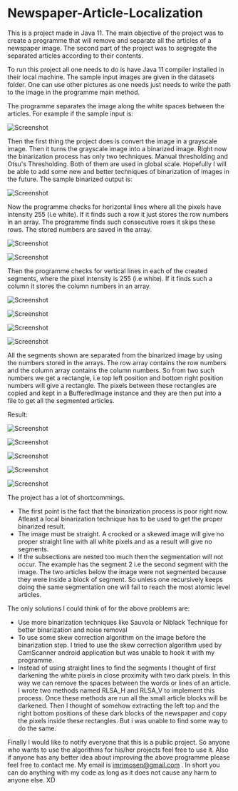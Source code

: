 # Newspaper-Article-Localization

This is a project made in Java 11. The main objective of the project was to create a programme that will remove and separate all the articles of a newspaper image.
The second part of the project was to segregate the separated articles according to their contents. 


To run this project all one needs to do is have Java 11 compiler installed in their local machine. The sample input images are given in the datasets folder. One can 
use other pictures as one needs just needs to write the path to the image in the programme main method.


The programme separates the image along the white spaces between the articles. For example if the sample input is:

![Screenshot](https://github.com/insane2899/Newspaper-Article-Localization/blob/master/Images/input.png?raw=true "Sample Input")

Then the first thing the project does is convert the image in a grayscale image. Then it turns the grayscale image into a binarized image. Right now the binarization process has only two techniques. Manual thresholding and Otsu's Thresholding. Both of them are used in global scale. Hopefully I will be able to add some new and better techniques of binarization of images in the future. The sample binarized output is:

![Screenshot](https://github.com/insane2899/Newspaper-Article-Localization/blob/master/Images/BW.jpg?raw=true "Binarized Image")

Now the programme checks for horizontal lines where all the pixels have intensity 255 (i.e white). If it finds such a row it just stores the row numbers in an array. The programme finds such consecutive rows it skips these rows. The stored numbers are saved in the array.

![Screenshot](https://github.com/insane2899/Newspaper-Article-Localization/blob/master/Images/1.jpg?raw=true "First Segment")

![Screenshot](https://github.com/insane2899/Newspaper-Article-Localization/blob/master/Images/2.jpg?raw=true "Second Segment")

Then the programme checks for vertical lines in each of the created segments, where the pixel intensity is 255 (i.e white). If it finds such a column it stores the column numbers in an array.

![Screenshot](https://github.com/insane2899/Newspaper-Article-Localization/blob/master/Images/2a.jpg?raw=true "First Subsegment")

![Screenshot](https://github.com/insane2899/Newspaper-Article-Localization/blob/master/Images/2b.jpg?raw=true "Second Subsegment")

![Screenshot](https://github.com/insane2899/Newspaper-Article-Localization/blob/master/Images/2c.jpg?raw=true "Third Subsegment")

![Screenshot](https://github.com/insane2899/Newspaper-Article-Localization/blob/master/Images/2d.jpg?raw=true "Fourth Subsegment")

All the segments shown are separated from the binarized image by using the numbers stored in the arrays. The row array contains the row numbers and the column array contains the column numbers. So from two such numbers we get a rectangle, i.e top left position and bottom right position numbers will give a rectangle. The pixels between these rectangles are copied and kept in a BufferedImage instance and they are then put into a file to get all the segmented articles.

Result:

![Screenshot](https://github.com/insane2899/Newspaper-Article-Localization/blob/master/Images/2-1Result.jpg?raw=true "Result Segment")

![Screenshot](https://github.com/insane2899/Newspaper-Article-Localization/blob/master/Images/3-2Result.jpg?raw=true "Result Segment")

![Screenshot](https://github.com/insane2899/Newspaper-Article-Localization/blob/master/Images/3-3Result.jpg?raw=true "Result Segment")

![Screenshot](https://github.com/insane2899/Newspaper-Article-Localization/blob/master/Images/3-4Result.jpg?raw=true "Result Segment")

![Screenshot](https://github.com/insane2899/Newspaper-Article-Localization/blob/master/Images/3-5Result.jpg?raw=true "Result Segment")

The project has a lot of shortcommings.
<ul>
  <li>The first point is the fact that the binarization process is poor right now. Atleast a local binarization technique has to be used to get the proper binarized result.</li>
  <li>The image must be straight. A crooked or a skewed image will give no proper straight line with all white pixels and as a result will give no segments.</li>
  <li>If the subsections are nested too much then the segmentation will not occur. The example has the segment 2 i.e the second segment with the image. The two articles below the image were not segmented because they were inside a block of segment. So unless one recursively keeps doing the same segmentation one will fail to reach the most atomic level articles.</li>
 </ul>
 
 The only solutions I could think of for the above problems are:
 <ul>
  <li>Use more binarization techniques like Sauvola or Niblack Technique for better binarization and noise removal</li>
  <li>To use some skew correction algorithm on the image before the binarization step. I tried to use the skew correction algorithm used by CamScanner android application but was unable to hook it with my programme.</li>
  <li>Instead of using straight lines to find the segments I thought of first darkening the white pixels in close proximity with two dark pixels. In this way we can remove the spaces between the words or lines of an article. I wrote two methods named RLSA_H and RLSA_V  to implement this process. Once these methods are run all the small article blocks will be darkened. Then I thought of somehow extracting the left top and the right bottom positions of these dark blocks of the newspaper and copy the pixels inside these rectangles. But i was unable to find some way to do the same.</li>
 </ul>
 
 Finally I would like to notify everyone that this is a public project. So anyone who wants to use the algorithms for his/her projects feel free to use it. Also if anyone has any better idea about improving the above programme please feel free to contact me. My email is imrimosen@gmail.com . In short you can do anything with my code as long as it does not cause any harm to anyone else. XD
  


